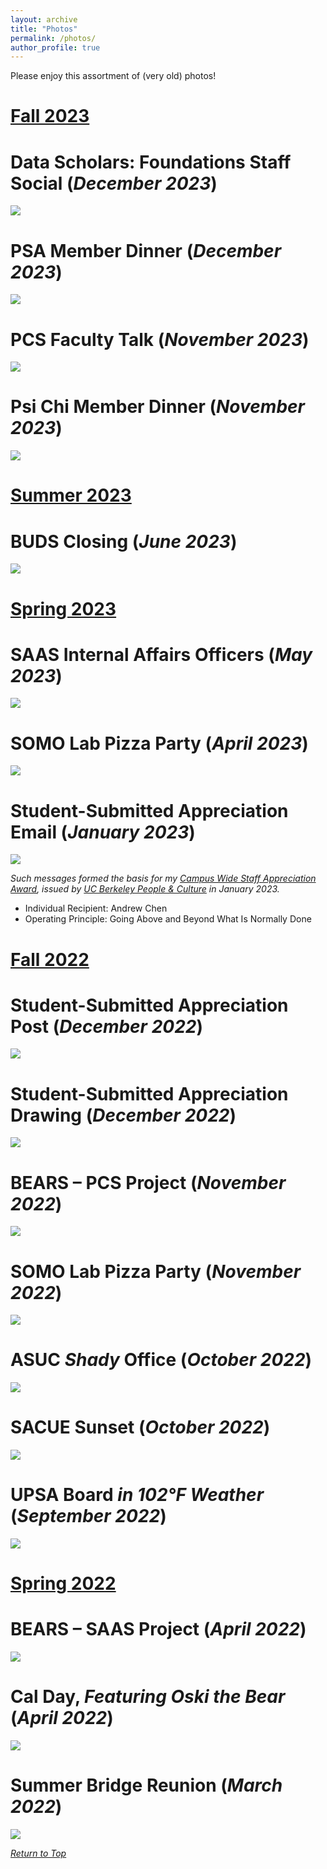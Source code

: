 ```yaml
---
layout: archive
title: "Photos"
permalink: /photos/
author_profile: true
---
```


Please enjoy this assortment of (very old) photos!

[Fall 2023](#fall-2023)
======
# Data Scholars: Foundations Staff Social (_December 2023_)
<img src="https://github.com/andrewchen04/andrewchen04.github.io/assets/100865459/b002c45c-a640-46bd-b1ea-c649ab50e335">

# PSA Member Dinner (_December 2023_)
<img src="https://github.com/andrewchen04/andrewchen04.github.io/assets/100865459/579c3352-7299-4616-80eb-f911ebf67679">

# PCS Faculty Talk (_November 2023_)
<img src="https://github.com/andrewchen04/andrewchen04.github.io/assets/100865459/c345730e-b938-4487-8bda-8cfc597cc858">

# Psi Chi Member Dinner (_November 2023_)
<img src="https://github.com/andrewchen04/andrewchen04.github.io/assets/100865459/b2c78a36-37aa-46bd-824f-eead0d89f603">

[Summer 2023](#summer-2023)
======
# BUDS Closing (_June 2023_)
<img src="https://github.com/andrewchen04/andrewchen04.github.io/assets/100865459/f58339c7-d284-4e1e-963c-e3aacfec0ec0">

[Spring 2023](#spring-2023)
======
# SAAS Internal Affairs Officers (_May 2023_)
<img src="https://github.com/andrewchen04/andrewchen04.github.io/assets/100865459/8a18aefc-a33f-4016-8b49-693bb405f6e4">

# SOMO Lab Pizza Party (_April 2023_)
<img src="https://user-images.githubusercontent.com/100865459/239700445-6fdba757-557b-49b5-9f24-a884772196f9.jpeg">

# Student-Submitted Appreciation Email (_January 2023_)
<img src="https://user-images.githubusercontent.com/100865459/210942032-64a00440-fce6-4dba-80f3-de5f387de470.png">

_Such messages formed the basis for my [Campus Wide Staff Appreciation Award](http://hr.berkeley.edu/performance/operating-principles/appreciate), issued by [UC Berkeley People & Culture](https://hr.berkeley.edu/about) in January 2023._
* Individual Recipient: Andrew Chen
* Operating Principle: Going Above and Beyond What Is Normally Done

[Fall 2022](#fall-2022)
======
# Student-Submitted Appreciation Post (_December 2022_)
<img src="https://user-images.githubusercontent.com/100865459/210116278-9864112e-8b67-4471-bdb3-4098019ad0cb.png">

# Student-Submitted Appreciation Drawing (_December 2022_)
<img src="https://user-images.githubusercontent.com/100865459/210116271-8cf7838f-9e2e-4958-93ce-46d494ba9889.png">

# BEARS – PCS Project (_November 2022_)
<img src="https://user-images.githubusercontent.com/100865459/210119538-742e8097-4924-43c9-8344-dbeb55dc4c4c.jpeg">

# SOMO Lab Pizza Party (_November 2022_)
<img src="https://user-images.githubusercontent.com/100865459/210119562-c39d0d8e-0de4-4482-87be-8bd713eb4689.jpeg">

# ASUC _Shady_ Office (_October 2022_)
<img src="https://user-images.githubusercontent.com/100865459/210119473-cd7a0537-7425-490f-b23b-b9b6f9b6a88d.png">

# SACUE Sunset (_October 2022_)
<img src="https://user-images.githubusercontent.com/100865459/210118247-0f53ba9e-c95e-46a2-8745-ad6aa55e13d2.jpg">

# UPSA Board _in 102°F Weather_ (_September 2022_)
<img src="https://user-images.githubusercontent.com/100865459/210118022-692e5321-ad58-49e1-8134-60223b549bb5.jpeg">

[Spring 2022](#spring-2022)
======
# BEARS – SAAS Project (_April 2022_)
<img src="https://user-images.githubusercontent.com/100865459/210117538-d6a89a01-5470-44b0-b7b5-3886b3b7076d.jpeg">

# Cal Day, _Featuring Oski the Bear_ (_April 2022_)
<img src="https://user-images.githubusercontent.com/100865459/210118535-fe70fbb8-9ca0-4dad-bed6-f4fd5e2a2482.jpeg">

# Summer Bridge Reunion (_March 2022_)
<img src="https://user-images.githubusercontent.com/100865459/210118681-aceb5816-d9ff-4a37-aa27-7a11ac8540f8.jpeg">

_[Return to Top](https://andrewchen04.github.io/photos/)_
